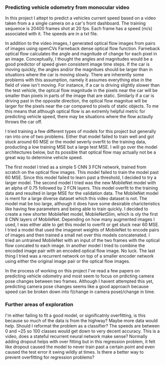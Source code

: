 ### Predicting vehicle odometry from monocular video

In this project I attept to predict a vehicles current speed based on a video taken from a a single camera on a car's front dashboard. The training sequence is 20400 frames shot at 20 fps. Each frame has a speed (m/s) associated with it. The speeds are in a txt file. 

In addition to the video images, I generated optical flow images from pairs of images using openCVs Farneback dense optical flow function. Farneback optical flow calculates the angle and magnitude of change for each pixel in an image. Conceptually, I thought the angles and magnitudes would be a good predictor of speed given consistent image time steps. If the car is moving quickly, the angles and/or the magnitues should be larger than in situations where the car is moving slowly. There are inherently some problems with this assumption, namely it assumes everything else in the field of view isn't moving. For instance, if a car is driving slightly slower than the test vehicle, the optical flow magnitude in the pixels near the car will be smaller than pixels in parts of the image that are static. Similarly if a car is driving past in the opposite direction, the optical flow magnitue will be larger for the pixels near the car compared to pixels of static objects. To me this means that although optical flow is an extremly helpful metric for predicting vehicle speed, there may be situations where the flow actaully throws the car off. 

I tried training a few different types of models for this project but generally ran into one of two problems. Either that model failed to train well and got stuck around 60 MSE or the model severly overfit to the training data, producting a low training MSE but a large test MSE. I will go over the model architectures below, but its possible that optical flow may actually not be a great way to determine vehicle speed. 

The first model I tried as a simple 5 CNN 3 FCN network, trained from scratch on the optical flow images. This model failed to train the model past 60 MSE. Since this model failed to learn past a threshold, I decided to try a larger model. The second model I tried was the new MobileNet model with an alpha of 0.75 followed by 2 FCN layers. This model overfit to the training data and resulted in large MSE for the validation data. The MobileNet model is ment for a large diverse dataset which this video dataset is not. The model mat be too large, although it does have some desirable charicteristics like having few parameters and being able to train quickly. I decided to create a new shorter MobileNet model, MobileNetSlim, which is oly the first 8 CNN layers of MobileNet. Depending on how many augmented images I used, I was either able to get this model to overfit or get stuck near 60 MSE. I tried a model that used the imagenet weights of MobileNet to encode pairs of images and then trained a small net over this models concatenated. I tried an untrained MobileNet with an input of the two frames with the optical flow concated to each image. In another model I tried to combine the encoded image pair with an encoded optical flow image. No luck. The last thing I tried was a recurrent network on top of a smaller encoder network using either the original image pair or the optical flow images. 

In the process of working on this project I've read a few papers on predicting vehicle odometry and most seem to focus on prdicting camera pose changes between two frames. Although I havent attempted this yet, predicting camera pose changes seems like a good approach because speed can be broken down into f(change in camera pose)/change in time.

### Further areas of exploration
I'm either failing to fit a good model, or significatnly overfitting, is this because so much of the data is from the highway? Maybe more data would help.
Should I reformat the problem as a classifier? The speeds are between 0 and ~25 so 100 classes would get down to very decent accuracy. 
This is a video, does a stateful recurrent neural network make sense?
Normally adding dropout helps with over fitting but in this regression problem, it felt like dropout caused the model to never train past a certain point and even caused the test error it swing wildly at times. Is there a better way to prevent overfitting for regression problems?

